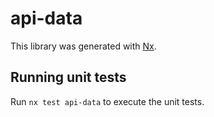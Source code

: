 # api-data

This library was generated with [Nx](https://nx.dev).

## Running unit tests

Run `nx test api-data` to execute the unit tests.
